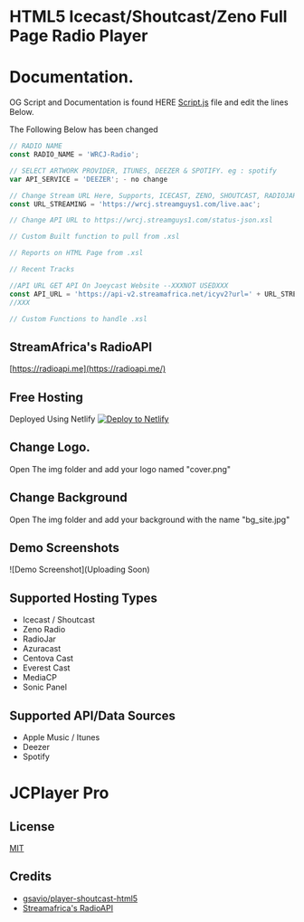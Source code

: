 
# HTML5 Icecast/Shoutcast/Zeno Full Page Radio Player

# Documentation.

OG Script and Documentation is found HERE [Script.js](https://github.com/joeyboli/html5-shoutcast-icecast-zeno-player/blob/main/js/script.js) file and edit the lines Below.

The Following Below has been changed
```javascript
// RADIO NAME
const RADIO_NAME = 'WRCJ-Radio';

// SELECT ARTWORK PROVIDER, ITUNES, DEEZER & SPOTIFY. eg : spotify 
var API_SERVICE = 'DEEZER'; - no change

// Change Stream URL Here, Supports, ICECAST, ZENO, SHOUTCAST, RADIOJAR and any other stream service.
const URL_STREAMING = 'https://wrcj.streamguys1.com/live.aac';

// Change API URL to https://wrcj.streamguys1.com/status-json.xsl

// Custom Built function to pull from .xsl

// Reports on HTML Page from .xsl

// Recent Tracks

//API URL GET API On Joeycast Website --XXXNOT USEDXXX
const API_URL = 'https://api-v2.streamafrica.net/icyv2?url=' + URL_STREAMING;
//XXX

// Custom Functions to handle .xsl
 ```

## StreamAfrica's RadioAPI

[https://radioapi.me](https://radioapi.me/)

## Free Hosting
Deployed Using Netlify
[![Deploy to Netlify](https://www.netlify.com/img/deploy/button.svg)](https://app.netlify.com/start/deploy?repository=https://github.com/joeyboli/RadioPlayer/)

 ## Change Logo.
 Open The img folder and add your logo named "cover.png"
 ## Change Background
 Open The img folder and add your background with the name "bg_site.jpg"

 
## Demo Screenshots
![Demo Screenshot](Uploading Soon)


## Supported Hosting Types
* Icecast / Shoutcast
* Zeno Radio
* RadioJar
* Azuracast
* Centova Cast
* Everest Cast
* MediaCP
* Sonic Panel
  
## Supported API/Data Sources
* Apple Music / Itunes
* Deezer
* Spotify


# JCPlayer Pro


## License

[MIT](https://github.com/gsavio/player-shoutcast-html5/blob/master/LICENSE)

## Credits
* [gsavio/player-shoutcast-html5](https://github.com/gsavio/player-shoutcast-html5)
* [Streamafrica's RadioAPI](https://api.streamafrica.net/)


